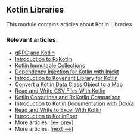 ## Kotlin Libraries

This module contains articles about Kotlin Libraries.

### Relevant articles:

- [gRPC and Kotlin](https://www.baeldung.com/kotlin/grpc)
- [Introduction to RxKotlin](https://www.baeldung.com/kotlin/rxkotlin)
- [Kotlin Immutable Collections](https://www.baeldung.com/kotlin/immutable-collections)
- [Dependency Injection for Kotlin with Injekt](https://www.baeldung.com/kotlin/dependency-injection-with-injekt)
- [Introduction to Kovenant Library for Kotlin](https://www.baeldung.com/kotlin/kovenant)
- [Convert a Kotlin Data Class Object to a Map](https://www.baeldung.com/kotlin/data-class-to-map)
- [Read and Write CSV Files With Kotlin](https://www.baeldung.com/kotlin/csv-files)
- [Kotlin Coroutines and RxKotlin Comparison](https://www.baeldung.com/kotlin/coroutines-vs-rxkotlin)
- [Introduction to Kotlin Documentation with Dokka](https://www.baeldung.com/kotlin/dokka-documentation-introduction)
- [Read and Write to Excel With Kotlin](https://www.baeldung.com/kotlin/excel-read-write)
- [Introduction to KotlinPoet](https://www.baeldung.com/kotlin/kotlinpoet)
- More articles: [[<-- prev]](/kotlin-libraries)
- More articles: [[next -->]](../kotlin-libraries-2)
